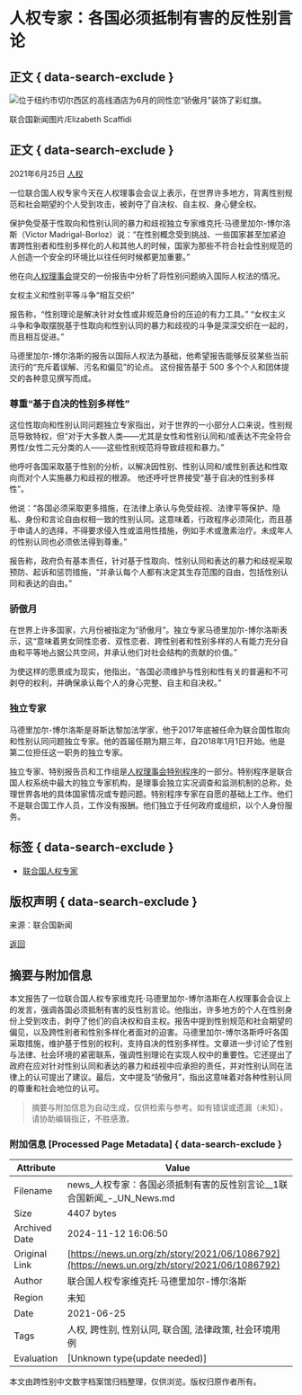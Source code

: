 # 人权专家：各国必须抵制有害的反性别言论

## 正文 { data-search-exclude }


![位于纽约市切尔西区的高线酒店为6月的同性恋“骄傲月”装饰了彩虹旗。](https://global.unitednations.entermediadb.net/assets/mediadb/services/module/asset/downloads/preset/assets/2019/06/17-June-2019_RainBow-bunting_Highline-Hotel.jpg/image1024x768.jpg)

联合国新闻图片/Elizabeth Scaffidi

## 正文 { data-search-exclude }

2021年6月25日 [人权](/zh/news/topic/human-rights)

一位联合国人权专家今天在人权理事会会议上表示，在世界许多地方，背离性别规范和社会期望的个人受到攻击，被剥夺了自决权、自主权、身心健全权。

保护免受基于性取向和性别认同的暴力和歧视独立专家维克托·马德里加尔-博尔洛斯（Victor Madrigal-Borloz）说：“在性别概念受到挑战、一些国家甚至加紧迫害跨性别者和性别多样化的人和其他人的时候，国家为那些不符合社会性别规范的人创造一个安全的环境比以往任何时候都更加重要。”

他在向[人权理事会](https://www.ohchr.org/CH/HRBodies/HRC/Pages/Home.aspx)提交的一份报告中分析了将性别问题纳入国际人权法的情况。

女权主义和性别平等斗争“相互交织”

报告称，“性别理论是解决针对女性或非规范身份的压迫的有力工具。” “女权主义斗争和争取摆脱基于性取向和性别认同的暴力和歧视的斗争是深深交织在一起的，而且相互促进。”

马德里加尔-博尔洛斯的报告以国际人权法为基础，他希望报告能够反驳某些当前流行的“充斥着误解、污名和偏见”的论点。 这份报告基于 500 多个个人和团体提交的各种意见撰写而成。

### 尊重“基于自决的性别多样性”

这位性取向和性别认同问题独立专家指出，对于世界的一小部分人口来说，性别规范导致特权，但“对于大多数人类——尤其是女性和性别认同和/或表达不完全符合男性/女性二元分类的人——这些性别规范将导致歧视和暴力。”

他呼吁各国采取基于性别的分析，以解决因性别、性别认同和/或性别表达和性取向而对个人实施暴力和歧视的根源。 他还呼吁世界接受“基于自决的性别多样性”。

他说：“各国必须采取更多措施，在法律上承认与免受歧视、法律平等保护、隐私、身份和言论自由权相一致的性别认同。这意味着，行政程序必须简化，而且基于申请人的选择，不得要求侵入性或滥用性措施，例如手术或激素治疗。未成年人的性别认同也必须依法得到尊重。”

报告称，政府负有基本责任，针对基于性取向、性别认同和表达的暴力和歧视采取预防、起诉和惩罚措施，“并承认每个人都有决定其生存范围的自由，包括性别认同和表达的自由。”

### 骄傲月

在世界上许多国家，六月份被指定为“骄傲月”。独立专家马德里加尔-博尔洛斯表示，这“意味着男女同性恋者、双性恋者、跨性别者和性别多样的人有能力充分自由和平等地占据公共空间，并承认他们对社会结构的贡献的价值。”

为使这样的愿景成为现实，他指出，“各国必须维护与性别和性有关的普遍和不可剥夺的权利，并确保承认每个人的身心完整、自主和自决权。”

### 独立专家

马德里加尔-博尔洛斯是哥斯达黎加法学家，他于2017年底被任命为联合国性取向和性别认同问题独立专家。他的首届任期为期三年，自2018年1月1日开始。他是第二位担任这一职务的独立专家。

独立专家、特别报告员和工作组是[人权理事会特别程序](https://www.ohchr.org/CH/HRBodies/SP/Pages/Welcomepage.aspx)的一部分。特别程序是联合国人权系统中最大的独立专家机构，是理事会独立实况调查和监测机制的总称，处理世界各地的具体国家情况或专题问题。特别程序专家在自愿的基础上工作。他们不是联合国工作人员，工作没有报酬。他们独立于任何政府或组织，以个人身份服务。

## 标签 { data-search-exclude }
- [联合国人权专家](/zh/tags/lianheguorenquanzhuanjia)

## 版权声明 { data-search-exclude }
来源：联合国新闻

[返回](https://news.un.org/zh/story/2021/06/1086792)
<!-- tcd_original_link https://news.un.org/zh/story/2021/06/1086792 -->
## 摘要与附加信息

<!-- tcd_abstract -->
本文报告了一位联合国人权专家维克托·马德里加尔-博尔洛斯在人权理事会会议上的发言，强调各国必须抵制有害的反性别言论。他指出，许多地方的个人在性别身份上受到攻击，剥夺了他们的自决权和自主权。报告中提到性别规范和社会期望的偏见，以及跨性别者和性别多样化者面对的迫害。马德里加尔-博尔洛斯呼吁各国采取措施，维护基于性别的权利，支持自决的性别多样性。文章进一步讨论了性别与法律、社会环境的紧密联系，强调性别理论在实现人权中的重要性。它还提出了政府在应对针对性别认同和表达的暴力和歧视中应承担的责任，并对性别认同在法律上的认可提出了建议。最后，文中提及“骄傲月”，指出这意味着对各种性别认同的尊重和社会地位的认可。
<!-- tcd_abstract_end -->

> 摘要与附加信息为自动生成，仅供检索与参考。如有错误或遗漏（未知），请协助编辑指正，不胜感激。

### 附加信息 [Processed Page Metadata] { data-search-exclude }

| Attribute       | Value                                  |
|-----------------|----------------------------------------|
| Filename        | news_人权专家：各国必须抵制有害的反性别言论__1联合国新闻_-_UN_News.md                             |
| Size            | 4407 bytes                           |
| Archived Date   | 2024-11-12 16:06:50                             |
| Original Link   | [https://news.un.org/zh/story/2021/06/1086792](https://news.un.org/zh/story/2021/06/1086792)                       |
| Author          | 联合国人权专家维克托·马德里加尔-博尔洛斯                               |
| Region          | 未知                               |
| Date            | 2021-06-25                                 |
| Tags            | 人权, 跨性别, 性别认同, 联合国, 法律政策, 社会环境用例                                 |
| Evaluation            | [Unknown type(update needed)]                                 |
<!-- tcd_table_end -->

本文由跨性别中文数字档案馆归档整理，仅供浏览。版权归原作者所有。
